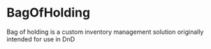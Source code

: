 # BagOfHolding

Bag of holding is a custom inventory management solution originally intended for use in DnD

